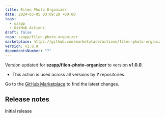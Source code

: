 ```yaml
---
title: Filen Photo Organizer
date: 2024-03-05 03:09:28 +00:00
tags:
  - szapp
  - GitHub Actions
draft: false
repo: szapp/filen-photo-organizer
marketplace: https://github.com/marketplace/actions/filen-photo-organizer
version: v1.0.0
dependentsNumber: "?"
---
```



Version updated for **szapp/filen-photo-organizer** to version **v1.0.0**.
- This action is used across all versions by **?** repositories.

Go to the [GitHub Marketplace](https://github.com/marketplace/actions/filen-photo-organizer) to find the latest changes.

## Release notes

Initial release
